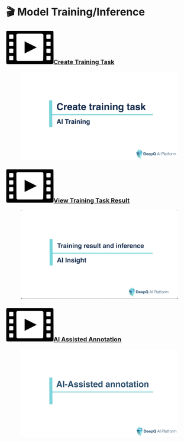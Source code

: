 # 🎬 Model Training/Inference

### <img src="../.gitbook/assets/video-icon-small.jpg" alt="" data-size="line">[Create Training Task](https://youtu.be/dt2uqztCD-4) <a href="#video-create-training-task" id="video-create-training-task"></a>

<figure><img src="../.gitbook/assets/TIMG-Create-training-task-AI-Training.png" alt="" width="563"><figcaption></figcaption></figure>

### <img src="../.gitbook/assets/video-icon-small.jpg" alt="" data-size="line">[View Training Task Result](https://youtu.be/cadya0vxuAA) <a href="#video-view-training-task-result" id="video-view-training-task-result"></a>

<figure><img src="../.gitbook/assets/TIMG-Training-result-and-inference-2.3-169.png" alt="" width="563"><figcaption></figcaption></figure>

### <img src="../.gitbook/assets/video-icon-small.jpg" alt="" data-size="line">[AI Assisted Annotation](https://youtu.be/sKOEOdEFjtU) <a href="#video-ai-assisted-annotation" id="video-ai-assisted-annotation"></a>

<figure><img src="../.gitbook/assets/TIMG-AI-Assisted-annotation.png" alt="" width="563"><figcaption></figcaption></figure>
